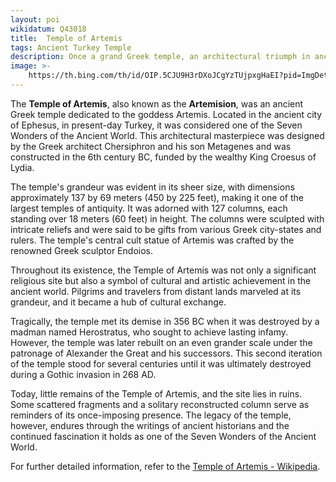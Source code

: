 ```yaml
---
layout: poi
wikidatum: Q43018
title:  Temple of Artemis
tags: Ancient Turkey Temple
description: Once a grand Greek temple, an architectural triumph in ancient Ephesus.
image: >-
    https://th.bing.com/th/id/OIP.5CJU9H3rDXoJCgYzTUjpxgHaEI?pid=ImgDet&rs=1
---
```

<p>The <strong>Temple of Artemis</strong>, also known as the <strong>Artemision</strong>, was an ancient Greek temple dedicated to the goddess Artemis. Located in the ancient city of Ephesus, in present-day Turkey, it was considered one of the Seven Wonders of the Ancient World. This architectural masterpiece was designed by the Greek architect Chersiphron and his son Metagenes and was constructed in the 6th century BC, funded by the wealthy King Croesus of Lydia.</p>

<p>The temple's grandeur was evident in its sheer size, with dimensions approximately 137 by 69 meters (450 by 225 feet), making it one of the largest temples of antiquity. It was adorned with 127 columns, each standing over 18 meters (60 feet) in height. The columns were sculpted with intricate reliefs and were said to be gifts from various Greek city-states and rulers. The temple's central cult statue of Artemis was crafted by the renowned Greek sculptor Endoios.</p>

<p>Throughout its existence, the Temple of Artemis was not only a significant religious site but also a symbol of cultural and artistic achievement in the ancient world. Pilgrims and travelers from distant lands marveled at its grandeur, and it became a hub of cultural exchange.</p>

<p>Tragically, the temple met its demise in 356 BC when it was destroyed by a madman named Herostratus, who sought to achieve lasting infamy. However, the temple was later rebuilt on an even grander scale under the patronage of Alexander the Great and his successors. This second iteration of the temple stood for several centuries until it was ultimately destroyed during a Gothic invasion in 268 AD.</p>

<p>Today, little remains of the Temple of Artemis, and the site lies in ruins. Some scattered fragments and a solitary reconstructed column serve as reminders of its once-imposing presence. The legacy of the temple, however, endures through the writings of ancient historians and the continued fascination it holds as one of the Seven Wonders of the Ancient World.</p>

<p>For further detailed information, refer to the <a href="https://en.wikipedia.org/wiki/Temple_of_Artemis">Temple of Artemis - Wikipedia</a>.</p>
